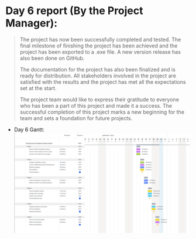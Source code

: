 # Day 6 report (By the Project Manager):
> The project has now been successfully completed and tested. The final milestone of finishing the project has been achieved and the project has been exported to a .exe file. A new version release has also been done on GitHub.
>
> The documentation for the project has also been finalized and is ready for distribution. All stakeholders involved in the project are satisfied with the results and the project has met all the expectations set at the start.
>
> The project team would like to express their gratitude to everyone who has been a part of this project and made it a success. The successful completion of this project marks a new beginning for the team and sets a foundation for future projects.

* Day 6 Gantt:
 ![Day 6 gantt.png](Day%206%20gantt.png)